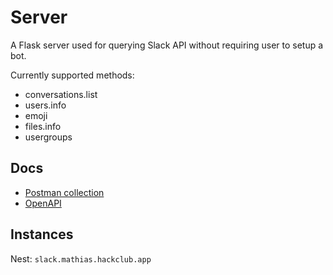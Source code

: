 # Server
A Flask server used for querying Slack API without requiring user to setup a bot.

Currently supported methods:
- conversations.list
- users.info
- emoji
- files.info
- usergroups

## Docs
- [Postman collection](https://raw.githubusercontent.com/MathiasDPX/jekyll-hackclub/refs/heads/master/server/docs/postman_collection.json)
- [OpenAPI](https://raw.githubusercontent.com/MathiasDPX/jekyll-hackclub/refs/heads/master/server/docs/openapi.yml)

## Instances
Nest: `slack.mathias.hackclub.app`